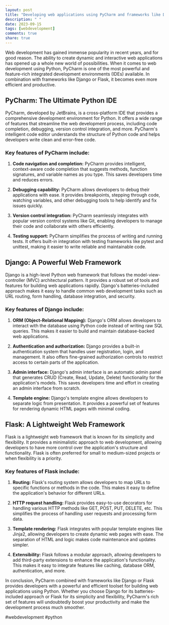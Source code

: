 ```yaml
---
layout: post
title: "Developing web applications using PyCharm and frameworks like Django or Flask"
description: " "
date: 2023-09-15
tags: [webdevelopment]
comments: true
share: true
---
```


Web development has gained immense popularity in recent years, and for good reason. The ability to create dynamic and interactive web applications has opened up a whole new world of possibilities. When it comes to web development using Python, PyCharm is one of the most powerful and feature-rich integrated development environments (IDEs) available. In combination with frameworks like Django or Flask, it becomes even more efficient and productive.

## PyCharm: The Ultimate Python IDE

PyCharm, developed by JetBrains, is a cross-platform IDE that provides a comprehensive development environment for Python. It offers a wide range of features that streamline the web development process, including code completion, debugging, version control integration, and more. PyCharm's intelligent code editor understands the structure of Python code and helps developers write clean and error-free code.

### Key features of PyCharm include:

1. **Code navigation and completion:** PyCharm provides intelligent, context-aware code completion that suggests methods, function signatures, and variable names as you type. This saves developers time and reduces errors.

2. **Debugging capability:** PyCharm allows developers to debug their applications with ease. It provides breakpoints, stepping through code, watching variables, and other debugging tools to help identify and fix issues quickly.

3. **Version control integration:** PyCharm seamlessly integrates with popular version control systems like Git, enabling developers to manage their code and collaborate with others efficiently.

4. **Testing support:** PyCharm simplifies the process of writing and running tests. It offers built-in integration with testing frameworks like pytest and unittest, making it easier to write reliable and maintainable code.

## Django: A Powerful Web Framework

Django is a high-level Python web framework that follows the model-view-controller (MVC) architectural pattern. It provides a robust set of tools and features for building web applications rapidly. Django's batteries-included approach makes it easy to handle common web development tasks such as URL routing, form handling, database integration, and security.

### Key features of Django include:

1. **ORM (Object-Relational Mapping):** Django's ORM allows developers to interact with the database using Python code instead of writing raw SQL queries. This makes it easier to build and maintain database-backed web applications.

2. **Authentication and authorization:** Django provides a built-in authentication system that handles user registration, login, and management. It also offers fine-grained authorization controls to restrict access to certain parts of the application.

3. **Admin interface:** Django's admin interface is an automatic admin panel that generates CRUD (Create, Read, Update, Delete) functionality for the application's models. This saves developers time and effort in creating an admin interface from scratch.

4. **Template engine:** Django's template engine allows developers to separate logic from presentation. It provides a powerful set of features for rendering dynamic HTML pages with minimal coding.

## Flask: A Lightweight Web Framework

Flask is a lightweight web framework that is known for its simplicity and flexibility. It provides a minimalistic approach to web development, allowing developers to have more control over the application's structure and functionality. Flask is often preferred for small to medium-sized projects or when flexibility is a priority.

### Key features of Flask include:

1. **Routing:** Flask's routing system allows developers to map URLs to specific functions or methods in the code. This makes it easy to define the application's behavior for different URLs.

2. **HTTP request handling:** Flask provides easy-to-use decorators for handling various HTTP methods like GET, POST, PUT, DELETE, etc. This simplifies the process of handling user requests and processing form data.

3. **Template rendering:** Flask integrates with popular template engines like Jinja2, allowing developers to create dynamic web pages with ease. The separation of HTML and logic makes code maintenance and updates simpler.

4. **Extensibility:** Flask follows a modular approach, allowing developers to add third-party extensions to enhance the application's functionality. This makes it easy to integrate features like caching, database ORM, authentication, and more.

In conclusion, PyCharm combined with frameworks like Django or Flask provides developers with a powerful and efficient toolset for building web applications using Python. Whether you choose Django for its batteries-included approach or Flask for its simplicity and flexibility, PyCharm's rich set of features will undoubtedly boost your productivity and make the development process much smoother.

#webdevelopment #python